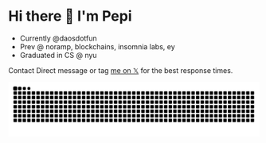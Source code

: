 # Hi there 👋 I'm Pepi

- Currently @daosdotfun
- Prev @ noramp, blockchains, insomnia labs, ey
- Graduated in CS @ nyu

Contact
Direct message or tag [me on 𝕏](https://x.com/rarepepi) for the best response times.

<img src="https://raw.githubusercontent.com/rarepepi/rarepepi/output/snake.svg" alt="Snake animation" />
